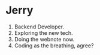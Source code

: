 # Jerry
1. Backend Developer.
2. Exploring the new tech.
3. Doing the webnote now.
4. Coding as the breathing, agree?

